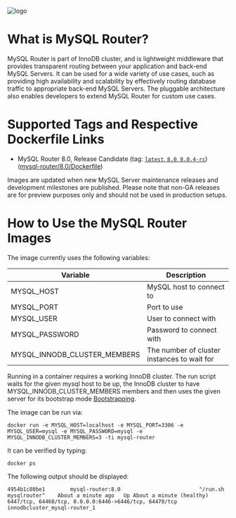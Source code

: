 ![logo](https://www.mysql.com/common/logos/logo-mysql-170x115.png)

# What is MySQL Router?

MySQL Router is part of InnoDB cluster, and is lightweight middleware that
provides transparent routing between your application and back-end MySQL
Servers. It can be used for a wide variety of use cases, such as providing high
availability and scalability by effectively routing database traffic to
appropriate back-end MySQL Servers. The pluggable architecture also enables
developers to extend MySQL Router for custom use cases.

# Supported Tags and Respective Dockerfile Links

* MySQL Router 8.0, Release Candidate (tag: [`latest`, `8.0`, `8.0.4-rc`](https://github.com/mysql/mysql-docker/blob/mysql-router/8.0/Dockerfile)) ([mysql-router/8.0/Dockerfile](https://github.com/mysql/mysql-docker/blob/mysql-router/8.0/Dockerfile))

Images are updated when new MySQL Server maintenance releases and development milestones are published. Please note that non-GA releases are for preview purposes only and should not be used in production setups.

# How to Use the MySQL Router Images

The image currently uses the following variables:

| Variable                     | Description                                 |
| ---------------------------- | ------------------------------------------- |
| MYSQL_HOST                   | MySQL host to connect to                    |
| MYSQL_PORT                   | Port to use                                 |
| MYSQL_USER                   | User to connect with                        |
| MYSQL_PASSWORD               | Password to connect with                    |
| MYSQL_INNODB_CLUSTER_MEMBERS | The number of cluster instances to wait for |

Running in a container requires a working InnoDB cluster. The run script waits
for the given mysql host to be up, the InnoDB cluster to have
MYSQL_INNODB_CLUSTER_MEMBERS members and then uses the given server for its
bootstrap mode
[Bootstrapping](https://dev.mysql.com/doc/mysql-router/8.0/en/mysql-router-deploying-bootstrapping.html).

The image can be run via:

```
docker run -e MYSQL_HOST=localhost -e MYSQL_PORT=3306 -e MYSQL_USER=mysql -e MYSQL_PASSWORD=mysql -e MYSQL_INNODB_CLUSTER_MEMBERS=3 -ti mysql-router
```

It can be verified by typing:

```
docker ps
```

The following output should be displayed:

```
4954b1c80be1        mysql-router:8.0                         "/run.sh mysqlrouter"    About a minute ago   Up About a minute (healthy)   6447/tcp, 64460/tcp, 0.0.0.0:6446->6446/tcp, 64470/tcp                   innodbcluster_mysql-router_1
```

